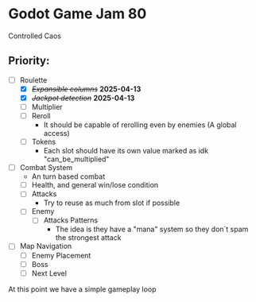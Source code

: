 # Godot Game Jam 80
Controlled Caos

## Priority:

+ [ ] Roulette
	+ [X] ~~*Expansible columns*~~ **2025-04-13**
	+ [X] ~~*Jackpot detection*~~ **2025-04-13**
	+ [ ] Multiplier
	+ [ ] Reroll
		* It should be capable of rerolling even by enemies (A global access)
	+ [ ] Tokens
		* Each slot should have its own value marked as idk "can_be_multiplied"
+ [ ] Combat System
	* An turn based combat
	+ [ ] Health, and general win/lose condition
	+ [ ] Attacks
		* Try to reuse as much from slot if possible
	+ [ ] Enemy
		+ [ ] Attacks Patterns
			* The idea is they have a "mana" system so they don´t spam the strongest attack
		
+ [ ] Map Navigation
	+ [ ] Enemy Placement
	+ [ ] Boss 
	+ [ ] Next Level

At this point we have a simple gameplay loop


